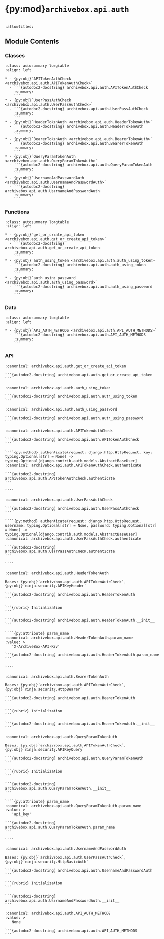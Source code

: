 # {py:mod}`archivebox.api.auth`

```{py:module} archivebox.api.auth
```

```{autodoc2-docstring} archivebox.api.auth
:allowtitles:
```

## Module Contents

### Classes

````{list-table}
:class: autosummary longtable
:align: left

* - {py:obj}`APITokenAuthCheck <archivebox.api.auth.APITokenAuthCheck>`
  - ```{autodoc2-docstring} archivebox.api.auth.APITokenAuthCheck
    :summary:
    ```
* - {py:obj}`UserPassAuthCheck <archivebox.api.auth.UserPassAuthCheck>`
  - ```{autodoc2-docstring} archivebox.api.auth.UserPassAuthCheck
    :summary:
    ```
* - {py:obj}`HeaderTokenAuth <archivebox.api.auth.HeaderTokenAuth>`
  - ```{autodoc2-docstring} archivebox.api.auth.HeaderTokenAuth
    :summary:
    ```
* - {py:obj}`BearerTokenAuth <archivebox.api.auth.BearerTokenAuth>`
  - ```{autodoc2-docstring} archivebox.api.auth.BearerTokenAuth
    :summary:
    ```
* - {py:obj}`QueryParamTokenAuth <archivebox.api.auth.QueryParamTokenAuth>`
  - ```{autodoc2-docstring} archivebox.api.auth.QueryParamTokenAuth
    :summary:
    ```
* - {py:obj}`UsernameAndPasswordAuth <archivebox.api.auth.UsernameAndPasswordAuth>`
  - ```{autodoc2-docstring} archivebox.api.auth.UsernameAndPasswordAuth
    :summary:
    ```
````

### Functions

````{list-table}
:class: autosummary longtable
:align: left

* - {py:obj}`get_or_create_api_token <archivebox.api.auth.get_or_create_api_token>`
  - ```{autodoc2-docstring} archivebox.api.auth.get_or_create_api_token
    :summary:
    ```
* - {py:obj}`auth_using_token <archivebox.api.auth.auth_using_token>`
  - ```{autodoc2-docstring} archivebox.api.auth.auth_using_token
    :summary:
    ```
* - {py:obj}`auth_using_password <archivebox.api.auth.auth_using_password>`
  - ```{autodoc2-docstring} archivebox.api.auth.auth_using_password
    :summary:
    ```
````

### Data

````{list-table}
:class: autosummary longtable
:align: left

* - {py:obj}`API_AUTH_METHODS <archivebox.api.auth.API_AUTH_METHODS>`
  - ```{autodoc2-docstring} archivebox.api.auth.API_AUTH_METHODS
    :summary:
    ```
````

### API

````{py:function} get_or_create_api_token(user)
:canonical: archivebox.api.auth.get_or_create_api_token

```{autodoc2-docstring} archivebox.api.auth.get_or_create_api_token
```
````

````{py:function} auth_using_token(token, request: typing.Optional[django.http.HttpRequest] = None) -> typing.Optional[django.contrib.auth.models.AbstractBaseUser]
:canonical: archivebox.api.auth.auth_using_token

```{autodoc2-docstring} archivebox.api.auth.auth_using_token
```
````

````{py:function} auth_using_password(username, password, request: typing.Optional[django.http.HttpRequest] = None) -> typing.Optional[django.contrib.auth.models.AbstractBaseUser]
:canonical: archivebox.api.auth.auth_using_password

```{autodoc2-docstring} archivebox.api.auth.auth_using_password
```
````

`````{py:class} APITokenAuthCheck
:canonical: archivebox.api.auth.APITokenAuthCheck

```{autodoc2-docstring} archivebox.api.auth.APITokenAuthCheck
```

````{py:method} authenticate(request: django.http.HttpRequest, key: typing.Optional[str] = None) -> typing.Optional[django.contrib.auth.models.AbstractBaseUser]
:canonical: archivebox.api.auth.APITokenAuthCheck.authenticate

```{autodoc2-docstring} archivebox.api.auth.APITokenAuthCheck.authenticate
```

````

`````

`````{py:class} UserPassAuthCheck
:canonical: archivebox.api.auth.UserPassAuthCheck

```{autodoc2-docstring} archivebox.api.auth.UserPassAuthCheck
```

````{py:method} authenticate(request: django.http.HttpRequest, username: typing.Optional[str] = None, password: typing.Optional[str] = None) -> typing.Optional[django.contrib.auth.models.AbstractBaseUser]
:canonical: archivebox.api.auth.UserPassAuthCheck.authenticate

```{autodoc2-docstring} archivebox.api.auth.UserPassAuthCheck.authenticate
```

````

`````

`````{py:class} HeaderTokenAuth()
:canonical: archivebox.api.auth.HeaderTokenAuth

Bases: {py:obj}`archivebox.api.auth.APITokenAuthCheck`, {py:obj}`ninja.security.APIKeyHeader`

```{autodoc2-docstring} archivebox.api.auth.HeaderTokenAuth
```

```{rubric} Initialization
```

```{autodoc2-docstring} archivebox.api.auth.HeaderTokenAuth.__init__
```

````{py:attribute} param_name
:canonical: archivebox.api.auth.HeaderTokenAuth.param_name
:value: >
   'X-ArchiveBox-API-Key'

```{autodoc2-docstring} archivebox.api.auth.HeaderTokenAuth.param_name
```

````

`````

````{py:class} BearerTokenAuth()
:canonical: archivebox.api.auth.BearerTokenAuth

Bases: {py:obj}`archivebox.api.auth.APITokenAuthCheck`, {py:obj}`ninja.security.HttpBearer`

```{autodoc2-docstring} archivebox.api.auth.BearerTokenAuth
```

```{rubric} Initialization
```

```{autodoc2-docstring} archivebox.api.auth.BearerTokenAuth.__init__
```

````

`````{py:class} QueryParamTokenAuth()
:canonical: archivebox.api.auth.QueryParamTokenAuth

Bases: {py:obj}`archivebox.api.auth.APITokenAuthCheck`, {py:obj}`ninja.security.APIKeyQuery`

```{autodoc2-docstring} archivebox.api.auth.QueryParamTokenAuth
```

```{rubric} Initialization
```

```{autodoc2-docstring} archivebox.api.auth.QueryParamTokenAuth.__init__
```

````{py:attribute} param_name
:canonical: archivebox.api.auth.QueryParamTokenAuth.param_name
:value: >
   'api_key'

```{autodoc2-docstring} archivebox.api.auth.QueryParamTokenAuth.param_name
```

````

`````

````{py:class} UsernameAndPasswordAuth()
:canonical: archivebox.api.auth.UsernameAndPasswordAuth

Bases: {py:obj}`archivebox.api.auth.UserPassAuthCheck`, {py:obj}`ninja.security.HttpBasicAuth`

```{autodoc2-docstring} archivebox.api.auth.UsernameAndPasswordAuth
```

```{rubric} Initialization
```

```{autodoc2-docstring} archivebox.api.auth.UsernameAndPasswordAuth.__init__
```

````

````{py:data} API_AUTH_METHODS
:canonical: archivebox.api.auth.API_AUTH_METHODS
:value: >
   None

```{autodoc2-docstring} archivebox.api.auth.API_AUTH_METHODS
```

````
